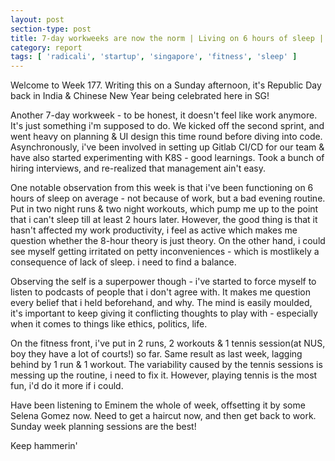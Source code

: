 ```yaml
---
layout: post
section-type: post
title: 7-day workweeks are now the norm | Living on 6 hours of sleep | Weekly Report 177
category: report
tags: [ 'radicali', 'startup', 'singapore', 'fitness', 'sleep' ]
---
```


Welcome to Week 177. Writing this on a Sunday afternoon, it's Republic Day back in India & Chinese New Year being celebrated here in SG!

Another 7-day workweek - to be honest, it doesn't feel like work anymore. It's just something i'm supposed to do. We kicked off the second sprint, and went heavy on planning & UI design this time round before diving into code. Asynchronously, i've been involved in setting up Gitlab CI/CD for our team & have also started experimenting with K8S - good learnings. Took a bunch of hiring interviews, and re-realized that management ain't easy. 

One notable observation from this week is that i've been functioning on 6 hours of sleep on average - not because of work, but a bad evening routine. Put in two night runs & two night workouts, which pump me up to the point that i can't sleep till at least 2 hours later. However, the good thing is that it hasn't affected my work productivity, i feel as active which makes me question whether the 8-hour theory is just theory. On the other hand, i could see myself getting irritated on petty inconveniences - which is mostlikely a consequence of lack of sleep. i need to find a balance. 

Observing the self is a superpower though - i've started to force myself to listen to podcasts of people that i don't agree with. It makes me question every belief that i held beforehand, and why. The mind is easily moulded, it's important to keep giving it conflicting thoughts to play with - especially when it comes to things like ethics, politics, life.

On the fitness front, i've put in 2 runs, 2 workouts & 1 tennis session(at NUS, boy they have a lot of courts!) so far. Same result as last week, lagging behind by 1 run & 1 workout. The variability caused by the tennis sessions is messing up the routine, i need to fix it. However, playing tennis is the most fun, i'd do it more if i could. 

Have been listening to Eminem the whole of week, offsetting it by some Selena Gomez now. Need to get a haircut now, and then get back to work. Sunday week planning sessions are the best!

Keep hammerin'